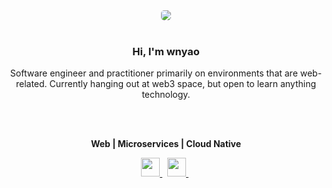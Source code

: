 <div align="center">
  <img style="border-radius: 5px;" src="https://images.prismic.io/digitalocean/0b619d51-a723-4748-997f-39ed5697a540_intro-to-cloud.jpg?auto=compress,format" />
</div>

<br />

<div align="center">
   <h3>Hi, I'm wnyao </h3>
</div>

<div align="center">
  <p>
    Software engineer and practitioner primarily on environments that are web-related. Currently hanging out at web3 space, but open to learn anything technology.
  </p>
</div>

<br/>
<br/>
 
<p align="center">
  <b> Web | Microservices | Cloud Native </b>
</p>

<p align="center">
  <a href="https://www.linkedin.com/in/wenyaok">
    <img height="30" src="https://icons.iconarchive.com/icons/danleech/simple/512/linkedin-icon.png">
  </a>
  &nbsp;
  <a href="https://www.behance.net/wnyao">
    <img height="30" src="https://icons.iconarchive.com/icons/danleech/simple/512/behance-icon.png">
  </a>
  &nbsp;
</p>

<br />
